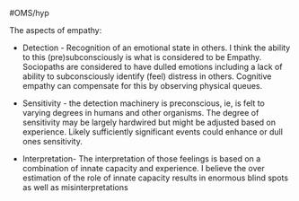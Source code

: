 #OMS/hyp

The aspects of empathy:
* Detection - Recognition of an emotional state in others. I think the ability to this (pre)subconsciously is what is considered to be Empathy. Sociopaths are considered to have dulled emotions including a lack of ability to subconsciously identify (feel) distress in others. Cognitive empathy can compensate for this by observing physical queues.

* Sensitivity - the detection machinery is preconscious, ie, is felt to varying degrees in humans and other organisms. The degree of sensitivity may be largely hardwired but might be adjusted based on experience. Likely sufficiently significant events could enhance or dull ones sensitivity.
* Interpretation- The interpretation of those feelings is based on a combination of innate capacity and experience. I believe the over estimation of the role of innate capacity results in enormous blind spots as well as misinterpretations